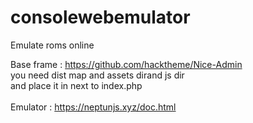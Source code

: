# consolewebemulator
Emulate roms online


Base frame : https://github.com/hacktheme/Nice-Admin<br>
you need dist map and assets dirand js dir <br>
and place it in next to index.php<br><br>
Emulator : https://neptunjs.xyz/doc.html
